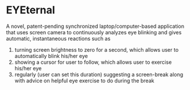# EYEternal
A novel, patent-pending synchronized laptop/computer-based application that uses screen camera to continuously analyzes eye blinking and gives automatic, instantaneous reactions such as
1. turning screen brightness to zero for a second, which allows user to automatically blink his/her eye
2. showing a cursor for user to follow, which allows user to exercise his/her eye
3. regularly (user can set this duration) suggesting a screen-break along with advice on helpful eye exercise to do during the break
